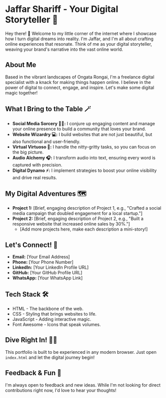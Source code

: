 # Jaffar Shariff - Your Digital Storyteller 🚀

Hey there! 👋 Welcome to my little corner of the internet where I showcase how I turn digital dreams into reality. I'm Jaffar, and I'm all about crafting online experiences that resonate. Think of me as your digital storyteller, weaving your brand's narrative into the vast online world.

## About Me

Based in the vibrant landscapes of Ongata Rongai, I'm a freelance digital specialist with a knack for making things happen online. I believe in the power of digital to connect, engage, and inspire. Let's make some digital magic together!

## What I Bring to the Table 🪄

* **Social Media Sorcery 🧙‍♂️:** I conjure up engaging content and manage your online presence to build a community that loves your brand.
* **Website Wizardry 💻:** I build websites that are not just beautiful, but also functional and user-friendly.
* **Virtual Virtuoso 🎻:** I handle the nitty-gritty tasks, so you can focus on the big picture.
* **Audio Alchemy 🎧:** I transform audio into text, ensuring every word is captured with precision.
* **Digital Dynamo ⚡:** I implement strategies to boost your online visibility and drive real results.

## My Digital Adventures 🗺️

* **Project 1:** [Brief, engaging description of Project 1, e.g., "Crafted a social media campaign that doubled engagement for a local startup."]
* **Project 2:** [Brief, engaging description of Project 2, e.g., "Built a responsive website that increased online sales by 30%."]
    * [Add more projects here, make each description a mini-story!]

## Let's Connect! 🤝

* **Email:** [Your Email Address]
* **Phone:** [Your Phone Number]
* **LinkedIn:** [Your LinkedIn Profile URL]
* **GitHub:** [Your GitHub Profile URL]
* **WhatsApp:** [Your WhatsApp Link]

## Tech Stack 🛠️

* HTML - The backbone of the web.
* CSS - Styling that brings websites to life.
* JavaScript - Adding interactive magic.
* Font Awesome - Icons that speak volumes.

## Dive Right In! 🏊‍♂️

This portfolio is built to be experienced in any modern browser. Just open `index.html` and let the digital journey begin!

## Feedback & Fun 🎈

I'm always open to feedback and new ideas. While I'm not looking for direct contributions right now, I'd love to hear your thoughts!
